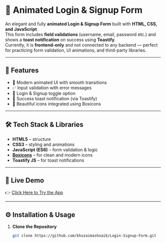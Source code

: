 # 🔐 Animated Login & Signup Form

An elegant and fully **animated Login & Signup Form** built with **HTML, CSS, and JavaScript**.  
This form includes **field validations** (username, email, password etc.) and shows a **toast notification** on success using **Toastify**.  
Currently, it is **frontend-only** and not connected to any backend — perfect for practicing form validation, UI animations, and third-party libraries.  

---

## 🚀 Features
- 🎨 Modern animated UI with smooth transitions  
- ✅ Input validation with error messages  
- 🔑 Login & Signup toggle option  
- 🔔 Success toast notification (via Toastify)  
- 🔗 Beautiful icons integrated using Boxicons  

---

## 🛠️ Tech Stack & Libraries
- **HTML5** – structure  
- **CSS3** – styling and animations  
- **JavaScript (ES6)** – form validation & logic  
- **[Boxicons](https://boxicons.com/)** – for clean and modern icons  
- **Toastify JS** – for toast notifications

---  

## 🔗 Live Demo
👉 [Click Here to Try the App](https://khuzaimashoaib.github.io/Login-Signup-Form/)  

---

## ⚙️ Installation & Usage

1. **Clone the Repository**
   
   ```bash
   git clone https://github.com/khuzaimashoaib/Login-Signup-Form.git

